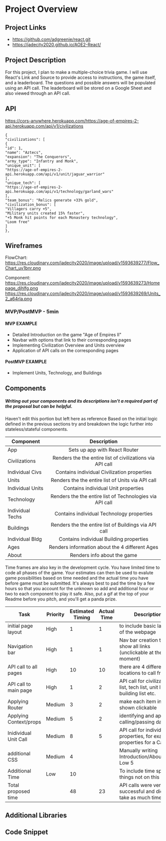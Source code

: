 # Project Overview

## Project Links

- https://github.com/adgreenie/react.git
- https://jadecity2020.github.io/AOE2-React/

## Project Description

For this project, I plan to make a multiple-choice trivia game. I will use React's Link and Source to provide access to instructions, the game itself, and a leaderboard. The questions and possible answers will be populated using an API call. The leaderboard will be stored on a Google Sheet and also viewed through an API call.

## API

https://cors-anywhere.herokuapp.com/https://age-of-empires-2-api.herokuapp.com/api/v1/civilizations


```
{
"civilizations": [
{
"id": 1,
"name": "Aztecs",
"expansion": "The Conquerors",
"army_type": "Infantry and Monk",
"unique_unit": [
"https://age-of-empires-2-api.herokuapp.com/api/v1/unit/jaguar_warrior"
],
"unique_tech": [
"https://age-of-empires-2-api.herokuapp.com/api/v1/technology/garland_wars"
],
"team_bonus": "Relics generate +33% gold",
"civilization_bonus": [
"Villagers carry +5",
"Military units created 15% faster",
"+5 Monk hit points for each Monastery technology",
"Loom free"
]
},
```


## Wireframes
FlowChart: https://res.cloudinary.com/jadecity2020/image/upload/v1593639277/Flow_Chart_uv1bnr.png

Component: https://res.cloudinary.com/jadecity2020/image/upload/v1593639273/Homepage_djhlfg.png
           https://res.cloudinary.com/jadecity2020/image/upload/v1593639269/Units_2_a64rla.png




### MVP/PostMVP - 5min


#### MVP EXAMPLE
- Detailed Introduction on the game "Age of Empires II" 
- Navbar with options that link to their corresponding pages
- Implementing Civilization Overview and Units overview
- Application of API calls on the corresponding pages


#### PostMVP EXAMPLE

- Implement Units, Technology, and Buildings


## Components
##### Writing out your components and its descriptions isn't a required part of the proposal but can be helpful.
Haven't edit this portion but left here as reference
Based on the initial logic defined in the previous sections try and breakdown the logic further into stateless/stateful components. 

| Component 		| Description | 
| --- 			| :---: |  
| App 			| Sets up app with React Router | 
| Civilizations 	| Renders the the entire list of civilizations via API call  | 
| Individual Civs 	| Contains individual Civilization properties |
| Units 		| Renders the the entire list of Units via API call  |
| Individual Units 	| Contains individual Unit properties |
| Technology		| Renders the the entire list of Technologies via API call  |
| Individual Techs 	| Contains individual Technology properties |
| Buildings 		| Renders the the entire list of Buildings via API call |
| Individual Bldg 	| Contains individual Building properties |
| Ages 			| Renders information about the 4 different Ages|
| About 		| Renders info about the game |


Time frames are also key in the development cycle.  You have limited time to code all phases of the game.  Your estimates can then be used to evalute game possibilities based on time needed and the actual time you have before game must be submitted. It's always best to pad the time by a few hours so that you account for the unknown so add and additional hour or two to each component to play it safe. Also, put a gif at the top of your Readme before you pitch, and you'll get a panda prize.

Task			|Priority	|Estimated Timing 	|Actual Time	|Description
------------------------|---------------|-----------------------|---------------|--------------------------------------------------------------------------
initial page layout	|High		|1			|	1	|to include basic layout of the webpage
Navigation bar		|High		|1			|	1	|Nav bar creation to show all links (unclickable at the moment)
API call to all pages	|High		|10			|	10	|there are 4 different API locations to call from 
API call to main page	|High		|1			|	2	|API call for civilization list, tech list, unit list, building list etc. 
Applying Router		|Medium		|3			|	2	|make each item in shown clickable
Applying Context/props	|Medium		|5			|	2	|identifying and applying calling/passing data
Inidividual Unit Call	|Medium		|8			|	5	|API call for individual properties, for example, properties for a Castle
additional CSS		|Medium		|4			|		|Manually writing Introduction/About/Ages	Low	5		
Additional Time 	|Low		|10			|		|To include time spent on things not on this list			
Total proposed time	|		|48			|	23	|API calls were very successful and didn't take as much time		

## Additional Libraries


## Code Snippet


